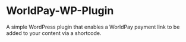 # WorldPay-WP-Plugin
A simple WordPress plugin that enables a WorldPay payment link to be added to your content via a shortcode. 
